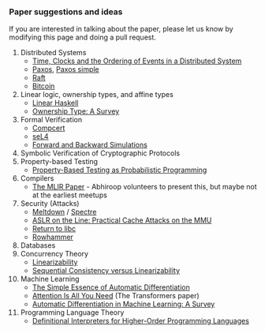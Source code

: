 ### Paper suggestions and ideas

If you are interested in talking about the paper, please let us know by modifying this page and doing a pull request.

1. Distributed Systems
     - [Time, Clocks and the Ordering of Events in a Distributed System](https://lamport.azurewebsites.net/pubs/time-clocks.pdf)
     - [Paxos](https://lamport.azurewebsites.net/pubs/lamport-paxos.pdf), [Paxos simple](https://lamport.azurewebsites.net/pubs/paxos-simple.pdf)
     - [Raft](https://raft.github.io/raft.pdf)
     - [Bitcoin](https://bitcoin.org/bitcoin.pdf)
2. Linear logic, ownership types, and affine types
     - [Linear Haskell](https://arxiv.org/pdf/1710.09756)
     - [Ownership Type: A Survey](https://ilyasergey.net/papers/ownership-survey.pdf)
3. Formal Verification
     - [Compcert](https://dl.acm.org/doi/pdf/10.1145/1111320.1111042)
     - [seL4](https://www.sigops.org/s/conferences/sosp/2009/papers/klein-sosp09.pdf)
     - [Forward and Backward Simulations](https://www.sciencedirect.com/science/article/pii/S0890540185711340?via%3Dihub)
4. Symbolic Verification of Cryptographic Protocols
5. Property-based Testing
     - [Property-Based Testing as Probabilistic Programming](https://arxiv.org/abs/2508.14394)
6. Compilers
     - [The MLIR Paper](https://arxiv.org/pdf/2002.11054) - Abhiroop volunteers to present this, but maybe not at the earliest meetups
7. Security (Attacks)
      - [Meltdown](https://meltdownattack.com/meltdown.pdf) / [Spectre](https://spectreattack.com/spectre.pdf)
      - [ASLR on the Line: Practical Cache Attacks on the MMU](https://www.ndss-symposium.org/wp-content/uploads/2017/09/ndss2017_09-1_Gras_paper.pdf)
      - [Return to libc](https://dl.acm.org/doi/pdf/10.1145/1315245.1315313)
      - [Rowhammer](https://users.ece.cmu.edu/~yoonguk/papers/kim-isca14.pdf)
8. Databases
9. Concurrency Theory  
      - [Linearizability](https://cs.brown.edu/~mph/HerlihyW90/p463-herlihy.pdf) 
      - [Sequential Consistency versus Linearizability](https://courses.csail.mit.edu/6.852/01/papers/p91-attiya.pdf) 
10. Machine Learning
      - [The Simple Essence of Automatic Differentiation](https://arxiv.org/pdf/1804.00746)
      - [Attention Is All You Need](https://arxiv.org/pdf/1706.03762) (The Transformers paper)
      - [Automatic Differentiation in Machine Learning: A Survey](https://arxiv.org/pdf/1502.05767)
11. Programming Language Theory
      - [Definitional Interpreters for Higher-Order Programming Languages](https://homepages.inf.ed.ac.uk/wadler/papers/papers-we-love/reynolds-definitional-interpreters-1998.pdf)
